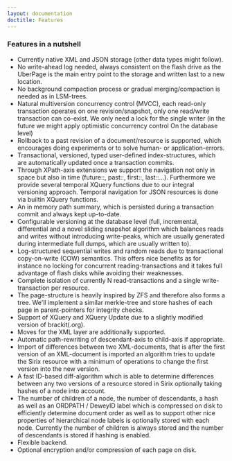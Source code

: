 ```yaml
---
layout: documentation
doctitle: Features
---
```


### Features in a nutshell
- Currently native XML and JSON storage (other data types might follow).
- No write-ahead log needed, always consistent on the flash drive as the UberPage is the main entry point to the storage and written last to a new location.
- No background compaction process or gradual merging/compaction is needed as in LSM-trees.
- Natural multiversion concurrency control (MVCC), each read-only transaction operates on one revision/snapshot, only one read/write transaction can co-exist. We only need a lock for the single writer (in the future we might apply optimistic concurrency control On the database level)
- Rollback to a past revision of a document/resource is supported, which encourages doing experiments or to solve human- or application-errors.
- Transactional, versioned, typed user-defined index-structures, which are automatically updated once a transaction commits.
- Through XPath-axis extensions we support the navigation not only in space but also in time (future::, past::, first::, last::...). Furthermore we provide several temporal XQuery functions due to our integral versioning approach. Temporal navigation for JSON resources is done via builtin XQuery functions.
- An in memory path summary, which is persisted during a transaction commit and always kept up-to-date.
- Configurable versioning at the database level (full, incremental, differential and a novel sliding snapshot algorithm which balances reads and writes without introducing write-peaks, which are usually generated during intermediate full dumps, which are usually written to).
- Log-structured sequential writes and random reads due to transactional copy-on-write (COW) semantics. This offers nice benefits as for instance no locking for concurrent reading-transactions and it takes full advantage of flash disks while avoiding their weaknesses.
- Complete isolation of currently N read-transactions and a single write-transaction per resource.
- The page-structure is heavily inspired by ZFS and therefore also forms a tree. We'll implement a similar merkle-tree and store hashes of each page in parent-pointers for integrity checks.
- Support of XQuery and XQuery Update due to a slightly modified version of brackit(.org).
- Moves for the XML layer are additionally supported.
- Automatic path-rewriting of descendant-axis to child-axis if appropriate.
- Import of differences between two XML-documents, that is after the first version of an XML-document is imported an algorithm tries to update the Sirix resource with a minimum of operations to change the first version into the new version.
- A fast ID-based diff-algorithm which is able to determine differences between any two versions of a resource stored in Sirix optionally taking hashes of a node into account.
- The number of children of a node, the number of descendants, a hash as well as an ORDPATH / DeweyID label which is compressed on disk to efficiently determine document order as well as to support other nice properties of hierarchical node labels is optionally stored with each node. Currently the number of children is always stored and the number of descendants is stored if hashing is enabled.
- Flexible backend.
- Optional encryption and/or compression of each page on disk.
